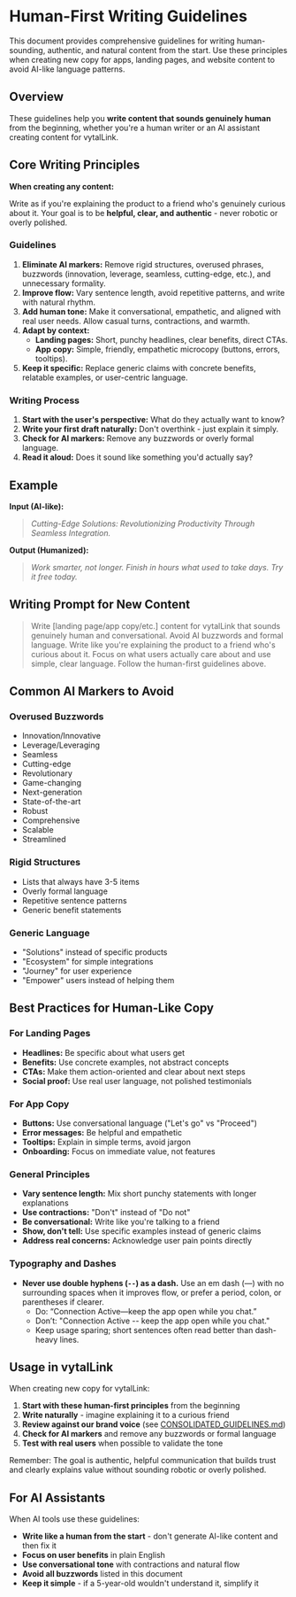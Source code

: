 # Human-First Writing Guidelines

This document provides comprehensive guidelines for writing human-sounding, authentic, and natural content from the start. Use these principles when creating new copy for apps, landing pages, and website content to avoid AI-like language patterns.

## Overview

These guidelines help you **write content that sounds genuinely human** from the beginning, whether you're a human writer or an AI assistant creating content for vytalLink.

## Core Writing Principles

**When creating any content:**

Write as if you're explaining the product to a friend who's genuinely curious about it. Your goal is to be **helpful, clear, and authentic** - never robotic or overly polished.

### Guidelines

1. **Eliminate AI markers:** Remove rigid structures, overused phrases, buzzwords (innovation, leverage, seamless, cutting-edge, etc.), and unnecessary formality.
2. **Improve flow:** Vary sentence length, avoid repetitive patterns, and write with natural rhythm.
3. **Add human tone:** Make it conversational, empathetic, and aligned with real user needs. Allow casual turns, contractions, and warmth.
4. **Adapt by context:**
   * **Landing pages:** Short, punchy headlines, clear benefits, direct CTAs.
   * **App copy:** Simple, friendly, empathetic microcopy (buttons, errors, tooltips).
5. **Keep it specific:** Replace generic claims with concrete benefits, relatable examples, or user-centric language.

### Writing Process

1. **Start with the user's perspective:** What do they actually want to know?
2. **Write your first draft naturally:** Don't overthink - just explain it simply.
3. **Check for AI markers:** Remove any buzzwords or overly formal language.
4. **Read it aloud:** Does it sound like something you'd actually say?

## Example

**Input (AI-like):**
> *Cutting-Edge Solutions: Revolutionizing Productivity Through Seamless Integration.*

**Output (Humanized):**
> *Work smarter, not longer. Finish in hours what used to take days. Try it free today.*

## Writing Prompt for New Content

> Write [landing page/app copy/etc.] content for vytalLink that sounds genuinely human and conversational. Avoid AI buzzwords and formal language. Write like you're explaining the product to a friend who's curious about it. Focus on what users actually care about and use simple, clear language. Follow the human-first guidelines above.

## Common AI Markers to Avoid

### Overused Buzzwords
- Innovation/Innovative
- Leverage/Leveraging
- Seamless
- Cutting-edge
- Revolutionary
- Game-changing
- Next-generation
- State-of-the-art
- Robust
- Comprehensive
- Scalable
- Streamlined

### Rigid Structures
- Lists that always have 3-5 items
- Overly formal language
- Repetitive sentence patterns
- Generic benefit statements

### Generic Language
- "Solutions" instead of specific products
- "Ecosystem" for simple integrations
- "Journey" for user experience
- "Empower" users instead of helping them

## Best Practices for Human-Like Copy

### For Landing Pages
- **Headlines:** Be specific about what users get
- **Benefits:** Use concrete examples, not abstract concepts
- **CTAs:** Make them action-oriented and clear about next steps
- **Social proof:** Use real user language, not polished testimonials

### For App Copy
- **Buttons:** Use conversational language ("Let's go" vs "Proceed")
- **Error messages:** Be helpful and empathetic
- **Tooltips:** Explain in simple terms, avoid jargon
- **Onboarding:** Focus on immediate value, not features

### General Principles
- **Vary sentence length:** Mix short punchy statements with longer explanations
- **Use contractions:** "Don't" instead of "Do not"
- **Be conversational:** Write like you're talking to a friend
- **Show, don't tell:** Use specific examples instead of generic claims
- **Address real concerns:** Acknowledge user pain points directly

### Typography and Dashes
- **Never use double hyphens (`--`) as a dash.** Use an em dash (—) with no surrounding spaces when it improves flow, or prefer a period, colon, or parentheses if clearer.
  - Do: “Connection Active—keep the app open while you chat.”
  - Don’t: "Connection Active -- keep the app open while you chat."
  - Keep usage sparing; short sentences often read better than dash-heavy lines.

## Usage in vytalLink

When creating new copy for vytalLink:

1. **Start with these human-first principles** from the beginning
2. **Write naturally** - imagine explaining it to a curious friend
3. **Review against our brand voice** (see [CONSOLIDATED_GUIDELINES.md](CONSOLIDATED_GUIDELINES.md))
4. **Check for AI markers** and remove any buzzwords or formal language
5. **Test with real users** when possible to validate the tone

Remember: The goal is authentic, helpful communication that builds trust and clearly explains value without sounding robotic or overly polished.

## For AI Assistants

When AI tools use these guidelines:
- **Write like a human from the start** - don't generate AI-like content and then fix it
- **Focus on user benefits** in plain English
- **Use conversational tone** with contractions and natural flow
- **Avoid all buzzwords** listed in this document
- **Keep it simple** - if a 5-year-old wouldn't understand it, simplify it

